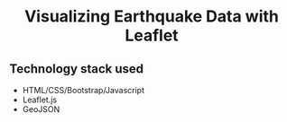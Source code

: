 <h1 align="center"> Visualizing Earthquake Data with Leaflet</h1> 



## Technology stack used
<ul>
    <li>HTML/CSS/Bootstrap/Javascript</li>
    <li>Leaflet.js</li>
    <li>GeoJSON</li>
</ul>
